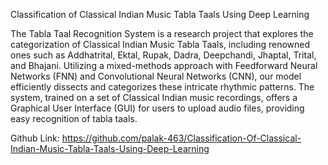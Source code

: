 Classification of Classical Indian Music Tabla Taals Using Deep Learning

The Tabla Taal Recognition System is a research project that explores the categorization of Classical Indian Music Tabla Taals, including renowned ones such as Addhatrital, Ektal, Rupak, Dadra, Deepchandi, Jhaptal, Trital, and Bhajani. Utilizing a mixed-methods approach with Feedforward Neural Networks (FNN) and Convolutional Neural Networks (CNN), our model efficiently dissects and categorizes these intricate rhythmic patterns. The system, trained on a set of Classical Indian music recordings, offers a Graphical User Interface (GUI) for users to upload audio files, providing easy recognition of tabla taals.

Github Link: https://github.com/palak-463/Classification-Of-Classical-Indian-Music-Tabla-Taals-Using-Deep-Learning
